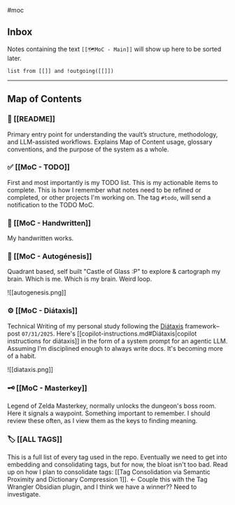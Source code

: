 #moc 
## Inbox
Notes containing the text `[[🗺️MoC - Main]]` will show up here to be sorted later.

```dataview
list from [[]] and !outgoing([[]])
```

---

## Map of Contents

### 📖 [[README]]
Primary entry point for understanding the vault’s structure, methodology, and LLM-assisted workflows. Explains Map of Content usage, glossary conventions, and the purpose of the system as a whole.
### ✅ [[MoC - TODO]]
First and most importantly is my TODO list. This is my actionable items to complete. This is how I remember what notes need to be refined or completed, or other projects I'm working on. The tag `#todo`, will send a notification to the TODO MoC.
### 📝 [[MoC - Handwritten]]
My handwritten works.
### 🪽 [[MoC - Autogénesis]]
Quadrant based, self built "Castle of Glass :P" to explore & cartograph my brain. Which is me. Which is my brain. Weird loop. 

![[autogenesis.png]]
### ⚙️ [[MoC - Diátaxis]]
Technical Writing of my personal study following the [Diátaxis](https://diataxis.fr/) framework–post `07/31/2025`. Here's [[copilot-instructions.md#Diátaxis|copilot instructions for diátaxis]] in the form of a system prompt for an agentic LLM. Assuming I'm disciplined enough to always write docs. It's becoming more of a habit.

![[diataxis.png]]
### 🗝️ [[MoC - Masterkey]]
Legend of Zelda Masterkey, normally unlocks the dungeon's boss room. Here it signals a waypoint. Something important to remember. I should review these often, as I view them as the keys to finding meaning.
### 🏷️ [[ALL TAGS]]
This is a full list of every tag used in the repo. Eventually we need to get into embedding and consolidating tags, but for now, the bloat isn't too bad. Read up on how I plan to consolidate tags: [[Tag Consolidation via Semantic Proximity and Dictionary Compression 1]]. <- Couple this with the Tag Wrangler Obsidian plugin, and I think we have a winner?? Need to investigate.
